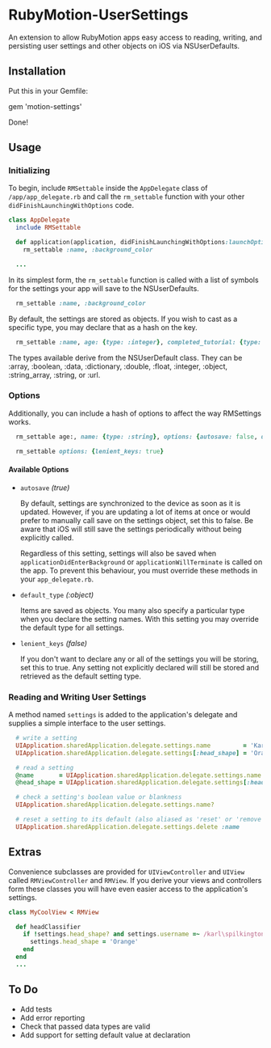 RubyMotion-UserSettings
===================

An extension to allow RubyMotion apps easy access to reading, writing, and persisting user settings and other objects on iOS via NSUserDefaults.

Installation
------------

Put this in your Gemfile:

gem 'motion-settings'

Done!

Usage
-----

### Initializing

To begin, include `RMSettable` inside the `AppDelegate` class of `/app/app_delegate.rb` and call the `rm_settable` function with your other `didFinishLaunchingWithOptions` code.

```ruby
class AppDelegate
  include RMSettable

  def application(application, didFinishLaunchingWithOptions:launchOptions)
    rm_settable :name, :background_color

  ...
```

In its simplest form, the `rm_settable` function is called with a list of symbols for the settings your app will save to the NSUserDefaults.

```ruby
  rm_settable :name, :background_color
```

By default, the settings are stored as objects. If you wish to cast as a specific type, you may declare that as a hash on the key.

```ruby
  rm_settable :name, age: {type: :integer}, completed_tutorial: {type: :boolean}
```

The types available derive from the NSUserDefault class.  They can be :array, :boolean, :data, :dictionary, :double, :float, :integer, :object, :string_array, :string, or :url.

### Options

Additionally, you can include a hash of options to affect the way RMSettings works.

```ruby
  rm_settable age:, name: {type: :string}, options: {autosave: false, default_type: :integer}
```

```ruby
  rm_settable options: {lenient_keys: true}
```

#### Available Options
*   `autosave` _(true)_

    By default, settings are synchronized to the device as soon as
    it is updated. However, if you are updating a lot of items at once
    or would prefer to manually call save on the settings object, set
    this to false. Be aware that iOS will still save the settings
    periodically without being explicitly called.

    Regardless of this setting, settings will also be saved when
    `applicationDidEnterBackground` or `applicationWillTerminate` is called
    on the app.  To prevent this behaviour, you must override these methods
    in your `app_delegate.rb`.

*   `default_type` _(:object)_

    Items are saved as objects. You many also specify a particular
    type when you declare the setting names. With this setting you
    may override the default type for all settings.

*   `lenient_keys` _(false)_

    If you don't want to declare any or all of the settings you will
    be storing, set this to true. Any setting not explicitly declared
    will still be stored and retrieved as the default setting type.

### Reading and Writing User Settings

A method named `settings` is added to the application's delegate and supplies a simple interface to the user settings.

```ruby
  # write a setting
  UIApplication.sharedApplication.delegate.settings.name         = 'Karl Pilkington'
  UIApplication.sharedApplication.delegate.settings[:head_shape] = 'Orange'

  # read a setting
  @name       = UIApplication.sharedApplication.delegate.settings.name
  @head_shape = UIApplication.sharedApplication.delegate.settings[:head_shape]

  # check a setting's boolean value or blankness
  UIApplication.sharedApplication.delegate.settings.name?

  # reset a setting to its default (also aliased as 'reset' or 'remove')
  UIApplication.sharedApplication.delegate.settings.delete :name
```

Extras
------

Convenience subclasses are provided for `UIViewController` and `UIView` called `RMViewController` and `RMView`. If you derive your views and controllers form these classes you will have even easier access to the application's settings.

```ruby
class MyCoolView < RMView

  def headClassifier
    if !settings.head_shape? and settings.username =~ /karl\spilkington/i
      settings.head_shape = 'Orange'
    end
  end
  ...
```

To Do
-----
* Add tests
* Add error reporting
* Check that passed data types are valid
* Add support for setting default value at declaration

